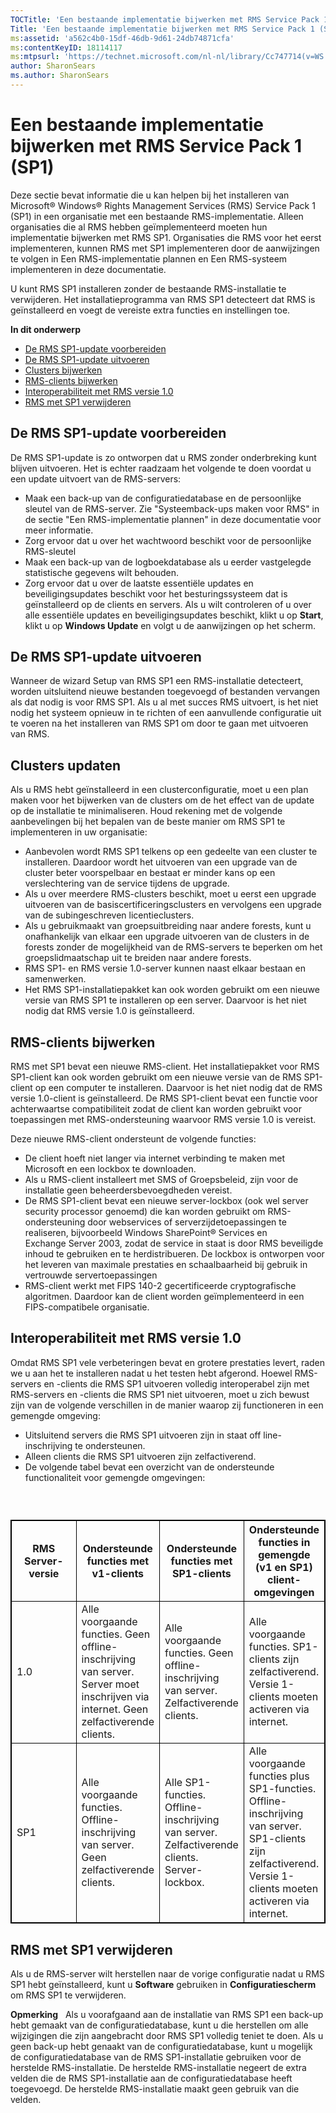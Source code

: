 ```yaml
---
TOCTitle: 'Een bestaande implementatie bijwerken met RMS Service Pack 1 (SP1)'
Title: 'Een bestaande implementatie bijwerken met RMS Service Pack 1 (SP1)'
ms:assetid: 'a562c4b0-15df-46db-9d61-24db74871cfa'
ms:contentKeyID: 18114117
ms:mtpsurl: 'https://technet.microsoft.com/nl-nl/library/Cc747714(v=WS.10)'
author: SharonSears
ms.author: SharonSears
---
```


Een bestaande implementatie bijwerken met RMS Service Pack 1 (SP1)
==================================================================

Deze sectie bevat informatie die u kan helpen bij het installeren van Microsoft® Windows® Rights Management Services (RMS) Service Pack 1 (SP1) in een organisatie met een bestaande RMS-implementatie. Alleen organisaties die al RMS hebben geïmplementeerd moeten hun implementatie bijwerken met RMS SP1. Organisaties die RMS voor het eerst implementeren, kunnen RMS met SP1 implementeren door de aanwijzingen te volgen in Een RMS-implementatie plannen en Een RMS-systeem implementeren in deze documentatie.

U kunt RMS SP1 installeren zonder de bestaande RMS-installatie te verwijderen. Het installatieprogramma van RMS SP1 detecteert dat RMS is geïnstalleerd en voegt de vereiste extra functies en instellingen toe.

**In dit onderwerp**

-   [De RMS SP1-update voorbereiden](#bkmk_1)
-   [De RMS SP1-update uitvoeren](#bkmk_2)
-   [Clusters bijwerken](#bkmk_3)
-   [RMS-clients bijwerken](#bkmk_4)
-   [Interoperabiliteit met RMS versie 1.0](#bkmk_5)
-   [RMS met SP1 verwijderen](#bkmk_6)

<span id="BKMK_1"></span>
De RMS SP1-update voorbereiden
------------------------------

De RMS SP1-update is zo ontworpen dat u RMS zonder onderbreking kunt blijven uitvoeren. Het is echter raadzaam het volgende te doen voordat u een update uitvoert van de RMS-servers:

-   Maak een back-up van de configuratiedatabase en de persoonlijke sleutel van de RMS-server. Zie "Systeemback-ups maken voor RMS" in de sectie "Een RMS-implementatie plannen" in deze documentatie voor meer informatie.
-   Zorg ervoor dat u over het wachtwoord beschikt voor de persoonlijke RMS-sleutel
-   Maak een back-up van de logboekdatabase als u eerder vastgelegde statistische gegevens wilt behouden.
-   Zorg ervoor dat u over de laatste essentiële updates en beveiligingsupdates beschikt voor het besturingssysteem dat is geïnstalleerd op de clients en servers. Als u wilt controleren of u over alle essentiële updates en beveiligingsupdates beschikt, klikt u op **Start**, klikt u op **Windows Update** en volgt u de aanwijzingen op het scherm.

<span id="BKMK_2"></span>
De RMS SP1-update uitvoeren
---------------------------

Wanneer de wizard Setup van RMS SP1 een RMS-installatie detecteert, worden uitsluitend nieuwe bestanden toegevoegd of bestanden vervangen als dat nodig is voor RMS SP1. Als u al met succes RMS uitvoert, is het niet nodig het systeem opnieuw in te richten of een aanvullende configuratie uit te voeren na het installeren van RMS SP1 om door te gaan met uitvoeren van RMS.

<span id="BKMK_3"></span>
Clusters updaten
----------------

Als u RMS hebt geïnstalleerd in een clusterconfiguratie, moet u een plan maken voor het bijwerken van de clusters om de het effect van de update op de installatie te minimaliseren. Houd rekening met de volgende aanbevelingen bij het bepalen van de beste manier om RMS SP1 te implementeren in uw organisatie:

-   Aanbevolen wordt RMS SP1 telkens op een gedeelte van een cluster te installeren. Daardoor wordt het uitvoeren van een upgrade van de cluster beter voorspelbaar en bestaat er minder kans op een verslechtering van de service tijdens de upgrade.
-   Als u over meerdere RMS-clusters beschikt, moet u eerst een upgrade uitvoeren van de basiscertificeringsclusters en vervolgens een upgrade van de subingeschreven licentieclusters.
-   Als u gebruikmaakt van groepsuitbreiding naar andere forests, kunt u onafhankelijk van elkaar een upgrade uitvoeren van de clusters in de forests zonder de mogelijkheid van de RMS-servers te beperken om het groepslidmaatschap uit te breiden naar andere forests.
-   RMS SP1- en RMS versie 1.0-server kunnen naast elkaar bestaan en samenwerken.
-   Het RMS SP1-installatiepakket kan ook worden gebruikt om een nieuwe versie van RMS SP1 te installeren op een server. Daarvoor is het niet nodig dat RMS versie 1.0 is geïnstalleerd.

<span id="BKMK_4"></span>
RMS-clients bijwerken
---------------------

RMS met SP1 bevat een nieuwe RMS-client. Het installatiepakket voor RMS SP1-client kan ook worden gebruikt om een nieuwe versie van de RMS SP1-client op een computer te installeren. Daarvoor is het niet nodig dat de RMS versie 1.0-client is geïnstalleerd. De RMS SP1-client bevat een functie voor achterwaartse compatibiliteit zodat de client kan worden gebruikt voor toepassingen met RMS-ondersteuning waarvoor RMS versie 1.0 is vereist.

Deze nieuwe RMS-client ondersteunt de volgende functies:

-   De client hoeft niet langer via internet verbinding te maken met Microsoft en een lockbox te downloaden.
-   Als u RMS-client installeert met SMS of Groepsbeleid, zijn voor de installatie geen beheerdersbevoegdheden vereist.
-   De RMS SP1-client bevat een nieuwe server-lockbox (ook wel server security processor genoemd) die kan worden gebruikt om RMS-ondersteuning door webservices of serverzijdetoepassingen te realiseren, bijvoorbeeld Windows SharePoint® Services en Exchange Server 2003, zodat de service in staat is door RMS beveiligde inhoud te gebruiken en te herdistribueren. De lockbox is ontworpen voor het leveren van maximale prestaties en schaalbaarheid bij gebruik in vertrouwde servertoepassingen
-   RMS-client werkt met FIPS 140-2 gecertificeerde cryptografische algoritmen. Daardoor kan de client worden geïmplementeerd in een FIPS-compatibele organisatie.

<span id="BKMK_5"></span>
Interoperabiliteit met RMS versie 1.0
-------------------------------------

Omdat RMS SP1 vele verbeteringen bevat en grotere prestaties levert, raden we u aan het te installeren nadat u het testen hebt afgerond. Hoewel RMS-servers en -clients die RMS SP1 uitvoeren volledig interoperabel zijn met RMS-servers en -clients die RMS SP1 niet uitvoeren, moet u zich bewust zijn van de volgende verschillen in de manier waarop zij functioneren in een gemengde omgeving:

-   Uitsluitend servers die RMS SP1 uitvoeren zijn in staat off line-inschrijving te ondersteunen.
-   Alleen clients die RMS SP1 uitvoeren zijn zelfactiverend.
-   De volgende tabel bevat een overzicht van de ondersteunde functionaliteit voor gemengde omgevingen:

###  

 
<table style="border:1px solid black;">
<colgroup>
<col width="25%" />
<col width="25%" />
<col width="25%" />
<col width="25%" />
</colgroup>
<thead>
<tr class="header">
<th style="border:1px solid black;" >RMS Server-versie</th>
<th style="border:1px solid black;" >Ondersteunde functies met v1-clients</th>
<th style="border:1px solid black;" >Ondersteunde functies met SP1-clients</th>
<th style="border:1px solid black;" >Ondersteunde functies in gemengde (v1 en SP1) client-omgevingen</th>
</tr>
</thead>
<tbody>
<tr class="odd">
<td style="border:1px solid black;">1.0</td>
<td style="border:1px solid black;">Alle voorgaande functies.
Geen offline-inschrijving van server. Server moet inschrijven via internet.
Geen zelfactiverende clients.</td>
<td style="border:1px solid black;">Alle voorgaande functies.
Geen offline-inschrijving van server.
Zelfactiverende clients.</td>
<td style="border:1px solid black;">Alle voorgaande functies.
SP1-clients zijn zelfactiverend.
Versie 1-clients moeten activeren via internet.</td>
</tr>
<tr class="even">
<td style="border:1px solid black;">SP1</td>
<td style="border:1px solid black;">Alle voorgaande functies.
Offline-inschrijving van server.
Geen zelfactiverende clients.</td>
<td style="border:1px solid black;">Alle SP1-functies.
Offline-inschrijving van server.
Zelfactiverende clients.
Server-lockbox.</td>
<td style="border:1px solid black;">Alle voorgaande functies plus SP1-functies.
Offline-inschrijving van server.
SP1-clients zijn zelfactiverend.
Versie 1-clients moeten activeren via internet.</td>
</tr>
</tbody>
</table>
 

<span id="BKMK_6"></span>
RMS met SP1 verwijderen
-----------------------

Als u de RMS-server wilt herstellen naar de vorige configuratie nadat u RMS SP1 hebt geïnstalleerd, kunt u **Software** gebruiken in **Configuratiescherm** om RMS SP1 te verwijderen.

**Opmerking**   Als u voorafgaand aan de installatie van RMS SP1 een back-up hebt gemaakt van de configuratiedatabase, kunt u die herstellen om alle wijzigingen die zijn aangebracht door RMS SP1 volledig teniet te doen. Als u geen back-up hebt genaakt van de configuratiedatabase, kunt u mogelijk de configuratiedatabase van de RMS SP1-installatie gebruiken voor de herstelde RMS-installatie. De herstelde RMS-installatie negeert de extra velden die de RMS SP1-installatie aan de configuratiedatabase heeft toegevoegd. De herstelde RMS-installatie maakt geen gebruik van die velden.
